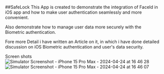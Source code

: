 ##SafeLock
This App is created to demonstrate the integration of FaceId in iOS app and how to make user authentication seamlessly and more convenient.

Also demonstrate how to manage user data more securely with the Biometric authentication.

Fore more Detail i have written an Article on it, in which i have done detailed discussion on iOS Biometric authentication and user's data security.

Screen shots
![Simulator Screenshot - iPhone 15 Pro Max - 2024-04-24 at 16 46 28](https://github.com/cp-divyesh-v/SafeLock/assets/83937721/5e3c4969-fa70-46cf-a51d-542eee59f581)
![Simulator Screenshot - iPhone 15 Pro Max - 2024-04-24 at 16 46 07](https://github.com/cp-divyesh-v/SafeLock/assets/83937721/f03403f4-eb85-40ee-8ed3-812c2ccd0a72)
